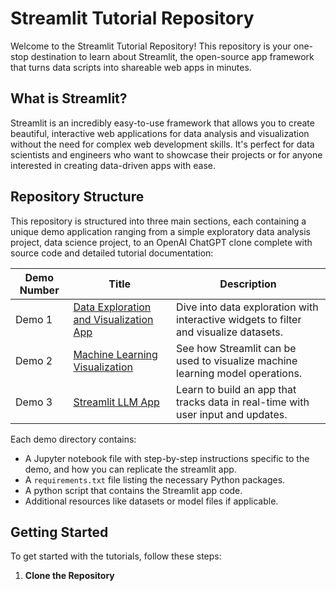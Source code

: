 # Streamlit Tutorial Repository

Welcome to the Streamlit Tutorial Repository! This repository is your one-stop destination to learn about Streamlit, the open-source app framework that turns data scripts into shareable web apps in minutes.

## What is Streamlit?

Streamlit is an incredibly easy-to-use framework that allows you to create beautiful, interactive web applications for data analysis and visualization without the need for complex web development skills. It's perfect for data scientists and engineers who want to showcase their projects or for anyone interested in creating data-driven apps with ease.

## Repository Structure

This repository is structured into three main sections, each containing a unique demo application ranging from a simple exploratory data analysis project, data science project, to an OpenAI ChatGPT clone complete with source code and detailed tutorial documentation:

| Demo Number | Title                        | Description                                                          |
|-------------|------------------------------|----------------------------------------------------------------------|
| Demo 1      | [Data Exploration and Visualization App](/Adidas/adidas.ipynb)         | Dive into data exploration with interactive widgets to filter and visualize datasets. |
| Demo 2      | [Machine Learning Visualization](/SuperStore/sales_dashboard.ipynb) | See how Streamlit can be used to visualize machine learning model operations. |
| Demo 3      | [Streamlit LLM App](/Streamlit_OpenAI/llm.ipynb)  | Learn to build an app that tracks data in real-time with user input and updates. |


Each demo directory contains:
- A Jupyter notebook file with step-by-step instructions specific to the demo, and how you can replicate the streamlit app.
- A `requirements.txt` file listing the necessary Python packages.
- A python script that contains the Streamlit app code.
- Additional resources like datasets or model files if applicable.

## Getting Started

To get started with the tutorials, follow these steps:

1. **Clone the Repository**
